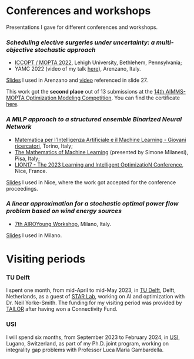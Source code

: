 # Conferences and workshops

Presentations I gave for different conferences and workshops.

### *Scheduling elective surgeries under uncertainty: a multi-objective stochastic approach*


* [ICCOPT / MOPTA 2022](https://iccopt2022.lehigh.edu/), Lehigh University, Bethlehem, Pennsylvania;
* YAMC 2022 (video of my talk [here](https://www.youtube.com/watch?v=H0_yxyK-zK4&t=1232s)), Arenzano, Italy.

[Slides](https://raw.githubusercontent.com/AmbrogioMB/AmbrogioMB.github.io/main/files/healthcare.pdf) I used in Arenzano and [video](https://raw.githubusercontent.com/AmbrogioMB/AmbrogioMB.github.io/main/files/demo_rec.mp4) referenced in slide 27.

This work got the **second place** out of 13 submissions at the [14th AIMMS-MOPTA Optimization Modeling Competition](https://iccopt2022.lehigh.edu/competition-and-prizes/aimms-mopta-competition/). You can find the certificate [here](https://raw.githubusercontent.com/AmbrogioMB/AmbrogioMB.github.io/main/files/mopta.pdf).

### *A MILP approach to a structured ensemble Binarized Neural Network*

* [Matematica per l'Intelligenza Artificiale e il Machine Learning - Giovani ricercatori](https://areeweb.polito.it/disma-excellence/events_2022/GiornateUMI/index.html), Torino, Italy;
* [The Mathematics of Machine Learning](http://www.crm.sns.it/event/506/) (presented by Simone Milanesi), Pisa, Italy;
* [LION17 - The 2023 Learning and Intelligent OptimizatioN Conference](https://lion17.org/), Nice, France.

[Slides](https://raw.githubusercontent.com/AmbrogioMB/AmbrogioMB.github.io/main/files/bnn_nizza.pdf) I used in Nice, where the work got accepted for the conference proceedings.

### *A linear approximation for a stochastic optimal power flow problem based on wind energy sources*

* [7th AIROYoung Workshop](https://ayw2023.di.unimi.it/), Milano, Italy.

[Slides](https://raw.githubusercontent.com/AmbrogioMB/AmbrogioMB.github.io/main/files/airo.pdf) I used in Milano.

 <!--- **Conferences where i presented the work *t.b.a.* :** --->

<!--- * t.b.a. --->
<!--- * t.b.a. --->


# Visiting periods

### TU Delft


I spent one month, from mid-April to mid-May 2023, in [TU Delft](https://www.tudelft.nl/), Delft, Netherlands, as a guest of [STAR Lab](https://starlab.ewi.tudelft.nl/), working on AI and optimization with Dr. Neil Yorke-Smith. The funding for my visiting period was provided by [TAILOR](https://tailor-network.eu/) after having won a Connectivity Fund.


### USI

I will spend six months, from September 2023 to February 2024, in [USI](https://www.usi.ch/it), Lugano, Switzerland, as part of my Ph.D. joint program, working on integrality gap problems with Professor Luca Maria Gambardella.
